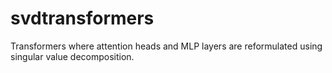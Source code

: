 # svdtransformers
Transformers where attention heads and MLP layers are reformulated using singular value decomposition.

